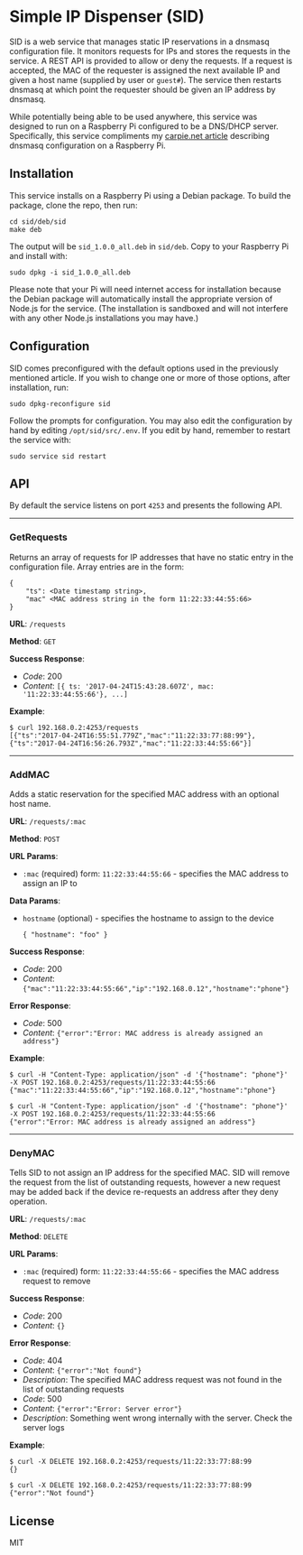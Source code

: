 # Simple IP Dispenser (SID)

SID is a web service that manages static IP reservations in a dnsmasq configuration file.  It monitors requests for IPs
and stores the requests in the service.  A REST API is provided to allow or deny the requests.  If a request is
accepted, the MAC of the requester is assigned the next available IP and given a host name (supplied by user or
`guest#`).  The service then restarts dnsmasq at which point the requester should be given an IP address by dnsmasq.

While potentially being able to be used anywhere, this service was designed to run on a Raspberry Pi configured to be a
DNS/DHCP server.  Specifically, this service compliments my
[carpie.net article](https://carpie.net/articles/setting-up-a-home-network-dhcp-dns-server-with-dnsmasq) describing
dnsmasq configuration on a Raspberry Pi.


## Installation

This service installs on a Raspberry Pi using a Debian package.  To build the package, clone the repo, then run:

```
cd sid/deb/sid
make deb
```

The output will be `sid_1.0.0_all.deb` in `sid/deb`.  Copy to your Raspberry Pi and install with:

```
sudo dpkg -i sid_1.0.0_all.deb
```

Please note that your Pi will need internet access for installation because the Debian package will automatically
install the appropriate version of Node.js for the service.  (The installation is sandboxed and will not interfere with
any other Node.js installations you may have.)


## Configuration

SID comes preconfigured with the default options used in the previously mentioned article.  If you wish to change one or
more of those options, after installation, run:

```
sudo dpkg-reconfigure sid
```

Follow the prompts for configuration.  You may also edit the configuration by hand by editing `/opt/sid/src/.env`.  If
you edit by hand, remember to restart the service with:

```
sudo service sid restart
```

## API

By default the service listens on port `4253` and presents the following API.


---

### GetRequests

Returns an array of requests for IP addresses that have no static entry in the configuration file.  Array entries are in
the form:
```
{
    "ts": <Date timestamp string>,
    "mac" <MAC address string in the form 11:22:33:44:55:66>
}
```

**URL**: `/requests`

**Method**: `GET`

**Success Response**:
- *Code*: 200
- *Content*: `[{ ts: '2017-04-24T15:43:28.607Z', mac: '11:22:33:44:55:66'}, ...]`

**Example**:
```
$ curl 192.168.0.2:4253/requests
[{"ts":"2017-04-24T16:55:51.779Z","mac":"11:22:33:77:88:99"},{"ts":"2017-04-24T16:56:26.793Z","mac":"11:22:33:44:55:66"}]
```


---

### AddMAC

Adds a static reservation for the specified MAC address with an optional host name.

**URL**: `/requests/:mac`

**Method**: `POST`

**URL Params**:
- `:mac` (required) form: `11:22:33:44:55:66` - specifies the MAC address to assign an IP to

**Data Params**:
- `hostname` (optional) - specifies the hostname to assign to the device
   ```
   { "hostname": "foo" }
   ```

**Success Response**:
- *Code*: 200
- *Content*: `{"mac":"11:22:33:44:55:66","ip":"192.168.0.12","hostname":"phone"}`

**Error Response**:
- *Code*: 500
- *Content*: `{"error":"Error: MAC address is already assigned an address"}`

**Example**:
```
$ curl -H "Content-Type: application/json" -d '{"hostname": "phone"}' -X POST 192.168.0.2:4253/requests/11:22:33:44:55:66
{"mac":"11:22:33:44:55:66","ip":"192.168.0.12","hostname":"phone"}

$ curl -H "Content-Type: application/json" -d '{"hostname": "phone"}' -X POST 192.168.0.2:4253/requests/11:22:33:44:55:66
{"error":"Error: MAC address is already assigned an address"}

```

---

### DenyMAC

Tells SID to not assign an IP address for the specified MAC.  SID will remove the request from the list of outstanding
requests, however a new request may be added back if the device re-requests an address after they deny operation.


**URL**: `/requests/:mac`

**Method**: `DELETE`

**URL Params**:
- `:mac` (required) form: `11:22:33:44:55:66` - specifies the MAC address request to remove

**Success Response**:
- *Code*: 200
- *Content*: `{}`

**Error Response**:
- *Code*: 404
- *Content*: `{"error":"Not found"}`
- *Description*: The specified MAC address request was not found in the list of outstanding requests
- *Code*: 500
- *Content*: `{"error":"Error: Server error"}`
- *Description*: Something went wrong internally with the server. Check the server logs

**Example**:
```
$ curl -X DELETE 192.168.0.2:4253/requests/11:22:33:77:88:99
{}

$ curl -X DELETE 192.168.0.2:4253/requests/11:22:33:77:88:99
{"error":"Not found"}

```

## License

MIT
